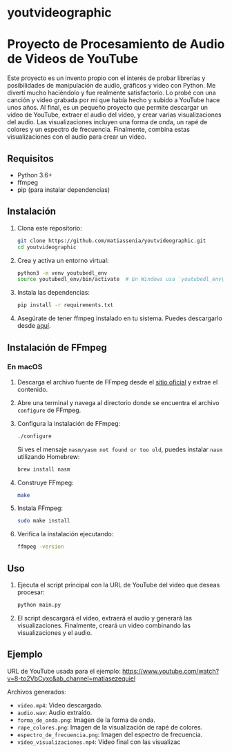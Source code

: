 # youtvideographic

# Proyecto de Procesamiento de Audio de Videos de YouTube

Este proyecto es un invento propio con el interés de probar librerías y posibilidades de manipulación de audio, gráficos y video con Python. Me divertí mucho haciéndolo y fue realmente satisfactorio. Lo probé con una canción y video grabada por mí que había hecho y subido a YouTube hace unos años. Al final, es un pequeño proyecto que permite descargar un video de YouTube, extraer el audio del video, y crear varias visualizaciones del audio. Las visualizaciones incluyen una forma de onda, un rapé de colores y un espectro de frecuencia. Finalmente, combina estas visualizaciones con el audio para crear un video.

## Requisitos

- Python 3.6+
- ffmpeg
- pip (para instalar dependencias)

## Instalación

1. Clona este repositorio:
    ```sh
    git clone https://github.com/matiassenia/youtvideographic.git
    cd youtvideographic
    ```

2. Crea y activa un entorno virtual:
    ```sh
    python3 -m venv youtubedl_env
    source youtubedl_env/bin/activate  # En Windows usa `youtubedl_env\Scripts\activate`
    ```

3. Instala las dependencias:
    ```sh
    pip install -r requirements.txt
    ```

4. Asegúrate de tener ffmpeg instalado en tu sistema. Puedes descargarlo desde [aquí](https://ffmpeg.org/download.html).

## Instalación de FFmpeg

### En macOS

1. Descarga el archivo fuente de FFmpeg desde el [sitio oficial](https://ffmpeg.org/download.html) y extrae el contenido.
2. Abre una terminal y navega al directorio donde se encuentra el archivo `configure` de FFmpeg.
3. Configura la instalación de FFmpeg:
    ```sh
    ./configure
    ```
    Si ves el mensaje `nasm/yasm not found or too old`, puedes instalar `nasm` utilizando Homebrew:
    ```sh
    brew install nasm
    ```
4. Construye FFmpeg:
    ```sh
    make
    ```
5. Instala FFmpeg:
    ```sh
    sudo make install
    ```

6. Verifica la instalación ejecutando:
    ```sh
    ffmpeg -version
    ```

## Uso

1. Ejecuta el script principal con la URL de YouTube del video que deseas procesar:
    ```sh
    python main.py
    ```

2. El script descargará el video, extraerá el audio y generará las visualizaciones. Finalmente, creará un video combinando las visualizaciones y el audio.

## Ejemplo

URL de YouTube usada para el ejemplo: https://www.youtube.com/watch?v=8-to2VbCyxc&ab_channel=matiasezequiel

Archivos generados:

- `video.mp4`: Video descargado.
- `audio.wav`: Audio extraído.
- `forma_de_onda.png`: Imagen de la forma de onda.
- `rape_colores.png`: Imagen de la visualización de rapé de colores.
- `espectro_de_frecuencia.png`: Imagen del espectro de frecuencia.
- `video_visualizaciones.mp4`: Video final con las visualizac
